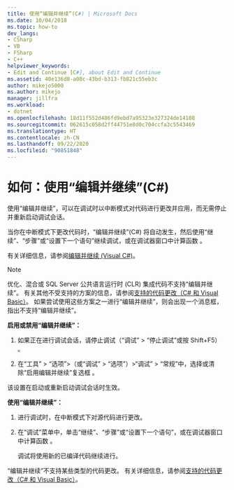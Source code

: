 ```yaml
---
title: 使用“编辑并继续”(C#) | Microsoft Docs
ms.date: 10/04/2018
ms.topic: how-to
dev_langs:
- CSharp
- VB
- FSharp
- C++
helpviewer_keywords:
- Edit and Continue [C#], about Edit and Continue
ms.assetid: 40e136d8-a08c-43bd-b313-fb821c55eb3c
author: mikejo5000
ms.author: mikejo
manager: jillfra
ms.workload:
- dotnet
ms.openlocfilehash: 18d11f552d486fd9ebd7a95323e327324de14108
ms.sourcegitcommit: 062615c058d2ff44751e8d0c704ccfa3c5543469
ms.translationtype: HT
ms.contentlocale: zh-CN
ms.lasthandoff: 09/22/2020
ms.locfileid: "90851848"
---
```

# <a name="how-to-use-edit-and-continue-c"></a>如何：使用“编辑并继续”(C#)
使用“编辑并继续”，可以在调试时以中断模式对代码进行更改并应用，而无需停止并重新启动调试会话。

当你在中断模式下更改代码时，“编辑并继续”(C#) 将自动发生，然后使用“继续”、“步骤”或“设置下一个语句”继续调试，或在调试器窗口中计算函数  。

有关详细信息，请参阅[编辑并继续 (Visual C#)](../debugger/edit-and-continue-visual-csharp.md)。

>[!NOTE]
>优化、混合或 SQL Server 公共语言运行时 (CLR) 集成代码不支持“编辑并继续”。 有关其他不受支持的方案的信息，请参阅[支持的代码更改（C# 和 Visual Basic）](../debugger/supported-code-changes-csharp.md)。 如果尝试使用这些方案之一进行“编辑并继续”，则会出现一个消息框，指出不支持“编辑并继续”。

**启用或禁用“编辑并继续”：**

1. 如果正在进行调试会话，请停止调试（“调试” > “停止调试”或按 Shift+F5）   。

1. 在“工具” > “选项”>（或“调试” > “选项”）>“调试” > “常规”中，选择或清除“启用编辑并继续”复选框      。

该设置在启动或重新启动调试会话时生效。

**使用“编辑并继续”：**

1. 进行调试时，在中断模式下对源代码进行更改。

1. 在“调试”菜单中，单击“继续”、“步骤”或“设置下一个语句”，或在调试器窗口中计算函数   。

   调试将使用新的已编译代码继续进行。

“编辑并继续”不支持某些类型的代码更改。 有关详细信息，请参阅[支持的代码更改（C# 和 Visual Basic）](../debugger/supported-code-changes-csharp.md)。
